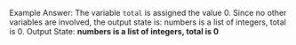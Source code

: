 Example Answer:
The variable `total` is assigned the value 0. Since no other variables are involved, the output state is: numbers is a list of integers, total is 0.
Output State: **numbers is a list of integers, total is 0**